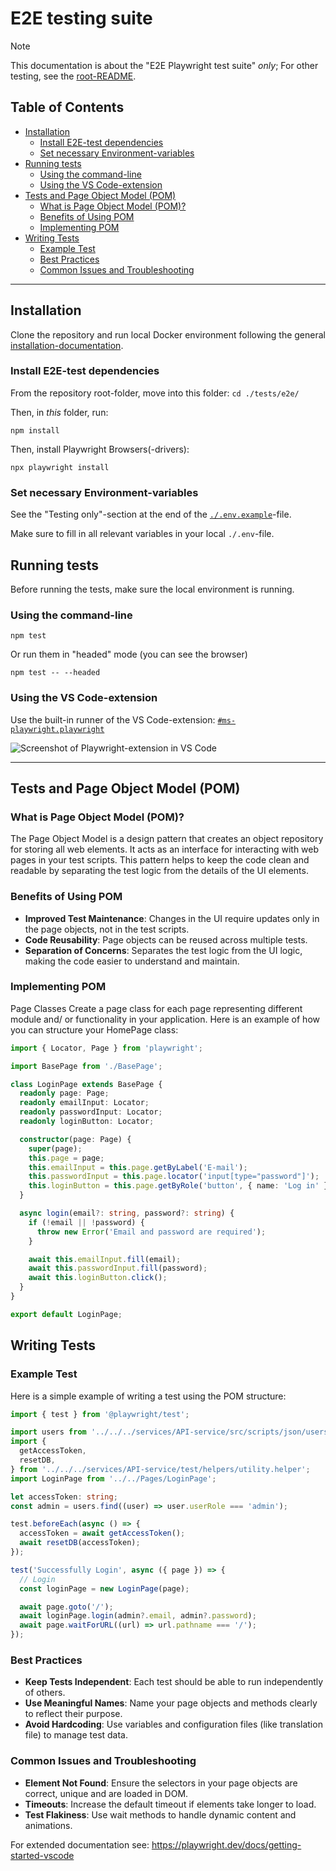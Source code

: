 # E2E testing suite <!-- omit from toc -->

> [!NOTE]
> This documentation is about the "E2E Playwright test suite" _only_;
> For other testing, see the [root-README](../README.md).

## Table of Contents <!-- omit from toc -->

- [Installation](#installation)
  - [Install E2E-test dependencies](#install-e2e-test-dependencies)
  - [Set necessary Environment-variables](#set-necessary-environment-variables)
- [Running tests](#running-tests)
  - [Using the command-line](#using-the-command-line)
  - [Using the VS Code-extension](#using-the-vs-code-extension)
- [Tests and Page Object Model (POM)](#tests-and-page-object-model-pom)
  - [What is Page Object Model (POM)?](#what-is-page-object-model-pom)
  - [Benefits of Using POM](#benefits-of-using-pom)
  - [Implementing POM](#implementing-pom)
- [Writing Tests](#writing-tests)
  - [Example Test](#example-test)
  - [Best Practices](#best-practices)
  - [Common Issues and Troubleshooting](#common-issues-and-troubleshooting)

---

## Installation

Clone the repository and run local Docker environment following the general [installation-documentation](../../README.md#getting-started).

### Install E2E-test dependencies

From the repository root-folder, move into this folder: `cd ./tests/e2e/`

Then, in _this_ folder, run:

```shell
npm install
```

Then, install Playwright Browsers(-drivers):

```shell
npx playwright install
```

### Set necessary Environment-variables

See the "Testing only"-section at the end of the [`./.env.example`](../../.env.example)-file.

Make sure to fill in all relevant variables in your local `./.env`-file.

## Running tests

Before running the tests, make sure the local environment is running.

### Using the command-line

```shell
npm test
```

Or run them in "headed" mode (you can see the browser)

```shell
npm test -- --headed
```

### Using the VS Code-extension

Use the built-in runner of the VS Code-extension: [`#ms-playwright.playwright`](https://marketplace.visualstudio.com/items?itemName=ms-playwright.playwright)

![Screenshot of Playwright-extension in VS Code](https://github.com/microsoft/playwright/assets/13063165/348e18ff-f819-4caa-8f7e-f16c20724f56)

---

## Tests and Page Object Model (POM)

### What is Page Object Model (POM)?

The Page Object Model is a design pattern that creates an object repository for storing all web elements. It acts as an interface for interacting with web pages in your test scripts. This pattern helps to keep the code clean and readable by separating the test logic from the details of the UI elements.

### Benefits of Using POM

- **Improved Test Maintenance**: Changes in the UI require updates only in the page objects, not in the test scripts.
- **Code Reusability**: Page objects can be reused across multiple tests.
- **Separation of Concerns**: Separates the test logic from the UI logic, making the code easier to understand and maintain.

### Implementing POM

Page Classes
Create a page class for each page representing different module and/ or functionality in your application. Here is an example of how you can structure your HomePage class:

```ts
import { Locator, Page } from 'playwright';

import BasePage from './BasePage';

class LoginPage extends BasePage {
  readonly page: Page;
  readonly emailInput: Locator;
  readonly passwordInput: Locator;
  readonly loginButton: Locator;

  constructor(page: Page) {
    super(page);
    this.page = page;
    this.emailInput = this.page.getByLabel('E-mail');
    this.passwordInput = this.page.locator('input[type="password"]');
    this.loginButton = this.page.getByRole('button', { name: 'Log in' });
  }

  async login(email?: string, password?: string) {
    if (!email || !password) {
      throw new Error('Email and password are required');
    }

    await this.emailInput.fill(email);
    await this.passwordInput.fill(password);
    await this.loginButton.click();
  }
}

export default LoginPage;
```

## Writing Tests

### Example Test

Here is a simple example of writing a test using the POM structure:

```ts
import { test } from '@playwright/test';

import users from '../../../services/API-service/src/scripts/json/users.json';
import {
  getAccessToken,
  resetDB,
} from '../../../services/API-service/test/helpers/utility.helper';
import LoginPage from '../../Pages/LoginPage';

let accessToken: string;
const admin = users.find((user) => user.userRole === 'admin');

test.beforeEach(async () => {
  accessToken = await getAccessToken();
  await resetDB(accessToken);
});

test('Successfully Login', async ({ page }) => {
  // Login
  const loginPage = new LoginPage(page);

  await page.goto('/');
  await loginPage.login(admin?.email, admin?.password);
  await page.waitForURL((url) => url.pathname === '/');
});
```

### Best Practices

- **Keep Tests Independent**: Each test should be able to run independently of others.
- **Use Meaningful Names**: Name your page objects and methods clearly to reflect their purpose.
- **Avoid Hardcoding**: Use variables and configuration files (like translation file) to manage test data.

### Common Issues and Troubleshooting

- **Element Not Found**: Ensure the selectors in your page objects are correct, unique and are loaded in DOM.
- **Timeouts**: Increase the default timeout if elements take longer to load.
- **Test Flakiness**: Use wait methods to handle dynamic content and animations.

For extended documentation see: <https://playwright.dev/docs/getting-started-vscode>
